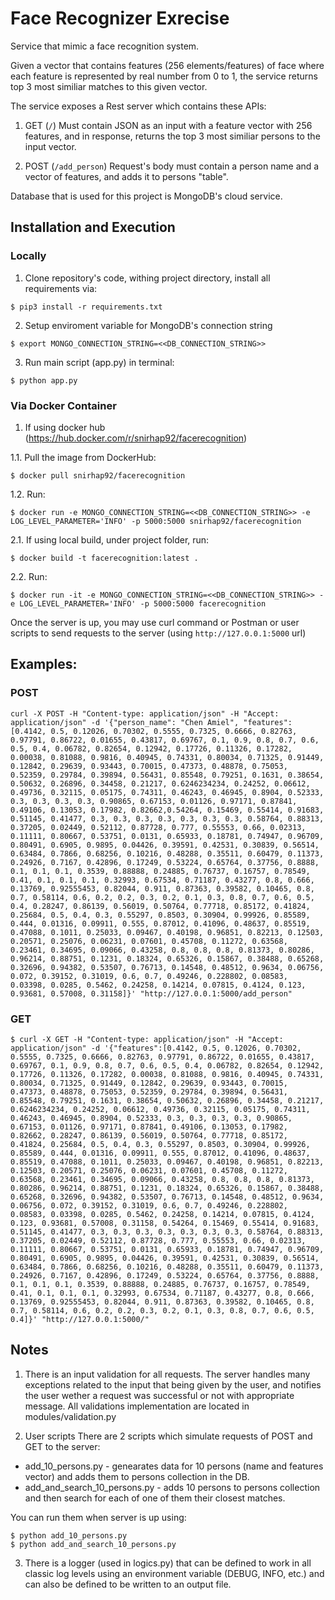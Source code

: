# Face Recognizer Exrecise

Service that mimic a face recognition system.

Given a vector that contains features (256 elements/features) of face where each feature is represented by real number from 0 to 1, 
the service returns top 3 most similiar matches to this given vector.

The service exposes a Rest server which contains these APIs:

1. GET (```/```)
Must contain JSON as an input with a feature vector with 256 features, and in response, returns the top 3 most similiar persons to the input vector.

2. POST (```/add_person```)
Request's body must contain a person name and a vector of features, and adds it to persons "table".


Database that is used for this project is MongoDB's cloud service.


## Installation and Execution

### Locally
1. Clone repository's code, withing project directory, install all requirements via:
```
$ pip3 install -r requirements.txt
```

2. Setup enviroment variable for MongoDB's connection string
```
$ export MONGO_CONNECTION_STRING=<<DB_CONNECTION_STRING>>
```

3. Run main script (app.py) in terminal:
```
$ python app.py
```

### Via Docker Container
1. If using docker hub (https://hub.docker.com/r/snirhap92/facerecognition)

1.1. Pull the image from DockerHub: 
```
$ docker pull snirhap92/facerecognition
```

1.2. Run:
```
$ docker run -e MONGO_CONNECTION_STRING=<<DB_CONNECTION_STRING>> -e LOG_LEVEL_PARAMETER='INFO' -p 5000:5000 snirhap92/facerecognition
```

2.1. If using local build, under project folder, run:
```
$ docker build -t facerecognition:latest .
```

2.2. Run:
```
$ docker run -it -e MONGO_CONNECTION_STRING=<<DB_CONNECTION_STRING>> -e LOG_LEVEL_PARAMETER='INFO' -p 5000:5000 facerecognition
```

Once the server is up, you may use curl command or Postman or user scripts to send requests to the server (using ```http://127.0.0.1:5000``` url)

## Examples:
### POST
```
curl -X POST -H "Content-type: application/json" -H "Accept: application/json" -d '{"person_name": "Chen Amiel", "features":[0.4142, 0.5, 0.12026, 0.70302, 0.5555, 0.7325, 0.6666, 0.82763, 0.97791, 0.86722, 0.01655, 0.43817, 0.69767, 0.1, 0.9, 0.8, 0.7, 0.6, 0.5, 0.4, 0.06782, 0.82654, 0.12942, 0.17726, 0.11326, 0.17282, 0.00038, 0.81088, 0.9816, 0.40945, 0.74331, 0.80034, 0.71325, 0.91449, 0.12842, 0.29639, 0.93443, 0.70015, 0.47373, 0.48878, 0.75053, 0.52359, 0.29784, 0.39894, 0.56431, 0.85548, 0.79251, 0.1631, 0.38654, 0.50632, 0.26896, 0.34458, 0.21217, 0.6246234234, 0.24252, 0.06612, 0.49736, 0.32115, 0.05175, 0.74311, 0.46243, 0.46945, 0.8904, 0.52333, 0.3, 0.3, 0.3, 0.3, 0.90865, 0.67153, 0.01126, 0.97171, 0.87841, 0.49106, 0.13053, 0.17982, 0.82662,0.54264, 0.15469, 0.55414, 0.91683, 0.51145, 0.41477, 0.3, 0.3, 0.3, 0.3, 0.3, 0.3, 0.3, 0.58764, 0.88313, 0.37205, 0.02449, 0.52112, 0.87728, 0.777, 0.55553, 0.66, 0.02313, 0.11111, 0.80667, 0.53751, 0.0131, 0.65933, 0.18781, 0.74947, 0.96709, 0.80491, 0.6905, 0.9895, 0.04426, 0.39591, 0.42531, 0.30839, 0.56514, 0.63484, 0.7866, 0.68256, 0.10216, 0.48288, 0.35511, 0.60479, 0.11373, 0.24926, 0.7167, 0.42896, 0.17249, 0.53224, 0.65764, 0.37756, 0.8888, 0.1, 0.1, 0.1, 0.3539, 0.88888, 0.24885, 0.76737, 0.16757, 0.78549, 0.41, 0.1, 0.1, 0.1, 0.32993, 0.67534, 0.71187, 0.43277, 0.8, 0.666, 0.13769, 0.92555453, 0.82044, 0.911, 0.87363, 0.39582, 0.10465, 0.8, 0.7, 0.58114, 0.6, 0.2, 0.2, 0.3, 0.2, 0.1, 0.3, 0.8, 0.7, 0.6, 0.5, 0.4, 0.28247, 0.86139, 0.56019, 0.50764, 0.77718, 0.85172, 0.41824, 0.25684, 0.5, 0.4, 0.3, 0.55297, 0.8503, 0.30904, 0.99926, 0.85589, 0.444, 0.01316, 0.09911, 0.555, 0.87012, 0.41096, 0.48637, 0.85519, 0.47088, 0.1011, 0.25033, 0.09467, 0.40198, 0.96851, 0.82213, 0.12503, 0.20571, 0.25076, 0.06231, 0.07601, 0.45708, 0.11272, 0.63568, 0.23461, 0.34695, 0.09066, 0.43258, 0.8, 0.8, 0.8, 0.81373, 0.80286, 0.96214, 0.88751, 0.1231, 0.18324, 0.65326, 0.15867, 0.38488, 0.65268, 0.32696, 0.94382, 0.53507, 0.76713, 0.14548, 0.48512, 0.9634, 0.06756, 0.072, 0.39152, 0.31019, 0.6, 0.7, 0.49246, 0.228802, 0.08583, 0.03398, 0.0285, 0.5462, 0.24258, 0.14214, 0.07815, 0.4124, 0.123, 0.93681, 0.57008, 0.31158]}' "http://127.0.0.1:5000/add_person"
```

### GET
```
$ curl -X GET -H "Content-type: application/json" -H "Accept: application/json" -d '{"features":[0.4142, 0.5, 0.12026, 0.70302, 0.5555, 0.7325, 0.6666, 0.82763, 0.97791, 0.86722, 0.01655, 0.43817, 0.69767, 0.1, 0.9, 0.8, 0.7, 0.6, 0.5, 0.4, 0.06782, 0.82654, 0.12942, 0.17726, 0.11326, 0.17282, 0.00038, 0.81088, 0.9816, 0.40945, 0.74331, 0.80034, 0.71325, 0.91449, 0.12842, 0.29639, 0.93443, 0.70015, 0.47373, 0.48878, 0.75053, 0.52359, 0.29784, 0.39894, 0.56431, 0.85548, 0.79251, 0.1631, 0.38654, 0.50632, 0.26896, 0.34458, 0.21217, 0.6246234234, 0.24252, 0.06612, 0.49736, 0.32115, 0.05175, 0.74311, 0.46243, 0.46945, 0.8904, 0.52333, 0.3, 0.3, 0.3, 0.3, 0.90865, 0.67153, 0.01126, 0.97171, 0.87841, 0.49106, 0.13053, 0.17982, 0.82662, 0.28247, 0.86139, 0.56019, 0.50764, 0.77718, 0.85172, 0.41824, 0.25684, 0.5, 0.4, 0.3, 0.55297, 0.8503, 0.30904, 0.99926, 0.85589, 0.444, 0.01316, 0.09911, 0.555, 0.87012, 0.41096, 0.48637, 0.85519, 0.47088, 0.1011, 0.25033, 0.09467, 0.40198, 0.96851, 0.82213, 0.12503, 0.20571, 0.25076, 0.06231, 0.07601, 0.45708, 0.11272, 0.63568, 0.23461, 0.34695, 0.09066, 0.43258, 0.8, 0.8, 0.8, 0.81373, 0.80286, 0.96214, 0.88751, 0.1231, 0.18324, 0.65326, 0.15867, 0.38488, 0.65268, 0.32696, 0.94382, 0.53507, 0.76713, 0.14548, 0.48512, 0.9634, 0.06756, 0.072, 0.39152, 0.31019, 0.6, 0.7, 0.49246, 0.228802, 0.08583, 0.03398, 0.0285, 0.5462, 0.24258, 0.14214, 0.07815, 0.4124, 0.123, 0.93681, 0.57008, 0.31158, 0.54264, 0.15469, 0.55414, 0.91683, 0.51145, 0.41477, 0.3, 0.3, 0.3, 0.3, 0.3, 0.3, 0.3, 0.58764, 0.88313, 0.37205, 0.02449, 0.52112, 0.87728, 0.777, 0.55553, 0.66, 0.02313, 0.11111, 0.80667, 0.53751, 0.0131, 0.65933, 0.18781, 0.74947, 0.96709, 0.80491, 0.6905, 0.9895, 0.04426, 0.39591, 0.42531, 0.30839, 0.56514, 0.63484, 0.7866, 0.68256, 0.10216, 0.48288, 0.35511, 0.60479, 0.11373, 0.24926, 0.7167, 0.42896, 0.17249, 0.53224, 0.65764, 0.37756, 0.8888, 0.1, 0.1, 0.1, 0.3539, 0.88888, 0.24885, 0.76737, 0.16757, 0.78549, 0.41, 0.1, 0.1, 0.1, 0.32993, 0.67534, 0.71187, 0.43277, 0.8, 0.666, 0.13769, 0.92555453, 0.82044, 0.911, 0.87363, 0.39582, 0.10465, 0.8, 0.7, 0.58114, 0.6, 0.2, 0.2, 0.3, 0.2, 0.1, 0.3, 0.8, 0.7, 0.6, 0.5, 0.4]}' "http://127.0.0.1:5000/"
```

## Notes

1. There is an input validation for all requests. The server handles many exceptions related to the input that being given by the user,
and notifies the user wether a request was successful or not with appropriate message.
All validations implementation are located in modules/validation.py

2. User scripts
There are 2 scripts which simulate requests of POST and GET to the server:
+ add_10_persons.py - genearates data for 10 persons (name and features vector) and adds them to persons collection in the DB.
+ add_and_search_10_persons.py - adds 10 persons to persons collection and then search for each of one of them their closest matches.

You can run them when server is up using:
```
$ python add_10_persons.py
$ python add_and_search_10_persons.py
```

3. There is a logger (used in logics.py) that can be defined to work in all classic log levels using an environment variable (DEBUG, INFO, etc.) and can also be defined to be written to an output file.
